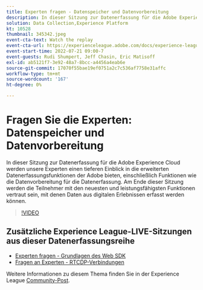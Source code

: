 ```yaml
---
title: Experten fragen - Datenspeicher und Datenvorbereitung
description: In dieser Sitzung zur Datenerfassung für die Adobe Experience Cloud werden unsere Experten einen tieferen Einblick in die erweiterten Datenerfassungsfunktionen der Adobe bieten, einschließlich Funktionen wie die Datenvorbereitung für die Datenerfassung. Am Ende dieser Sitzung werden die Teilnehmer mit den neuesten und leistungsfähigsten Funktionen vertraut sein, mit denen Daten aus digitalen Erlebnissen erfasst werden können.
solution: Data Collection,Experience Platform
kt: 10528
thumbnail: 345342.jpeg
event-cta-text: Watch the replay
event-cta-url: https://experienceleague.adobe.com/docs/experience-league-live-events/events/episodes/exl-live-episode-07-21-22.html?lang=en
event-start-time: 2022-07-21 09:00-7
event-guests: Rudi Shumpert, Jeff Chasin, Eric Matisoff
exl-id: ab5121f7-3e92-48a7-8bcc-a4456a4eab6e
source-git-commit: 17070f55bae19ef0751a2c7c536af7758e31affc
workflow-type: tm+mt
source-wordcount: '167'
ht-degree: 0%

---
```


# Fragen Sie die Experten: Datenspeicher und Datenvorbereitung

In dieser Sitzung zur Datenerfassung für die Adobe Experience Cloud werden unsere Experten einen tieferen Einblick in die erweiterten Datenerfassungsfunktionen der Adobe bieten, einschließlich Funktionen wie die Datenvorbereitung für die Datenerfassung. Am Ende dieser Sitzung werden die Teilnehmer mit den neuesten und leistungsfähigsten Funktionen vertraut sein, mit denen Daten aus digitalen Erlebnissen erfasst werden können.

>[!VIDEO](https://video.tv.adobe.com/v/345342/?quality=12&learn=on)

## Zusätzliche Experience League-LIVE-Sitzungen aus dieser Datenerfassungsreihe

* [Experten fragen - Grundlagen des Web SDK](exl-live-episode-05-26-22.md)
* [Fragen an Experten - RTCDP-Verbindungen](exl-live-episode-06-23-22.md)

Weitere Informationen zu diesem Thema finden Sie in der Experience League [Community-Post](https://experienceleaguecommunities.adobe.com/t5/adobe-experience-platform/aep-community-qna-coffee-break-7-21-22-10-30am-pt-adobe/td-p/461503).
